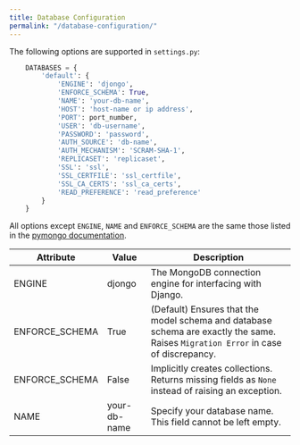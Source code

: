 ```yaml
---
title: Database Configuration
permalink: "/database-configuration/"
---
```


The following options are supported in `settings.py`:

```python
    DATABASES = {
        'default': {
            'ENGINE': 'djongo',
            'ENFORCE_SCHEMA': True,
            'NAME': 'your-db-name',
            'HOST': 'host-name or ip address',
            'PORT': port_number,
            'USER': 'db-username',
            'PASSWORD': 'password',
            'AUTH_SOURCE': 'db-name',
            'AUTH_MECHANISM': 'SCRAM-SHA-1',
            'REPLICASET': 'replicaset',
            'SSL': 'ssl',
            'SSL_CERTFILE': 'ssl_certfile',
            'SSL_CA_CERTS': 'ssl_ca_certs',
            'READ_PREFERENCE': 'read_preference'
        }
    }
```

All options except `ENGINE`, `NAME` and `ENFORCE_SCHEMA` are the same those listed in the [pymongo documentation](http://api.mongodb.com/python/current/api/pymongo/mongo_client.html#pymongo.mongo_client.MongoClient).

Attribute | Value | Description
---------|------|-------------
ENGINE | djongo | The MongoDB connection engine for interfacing with Django.
ENFORCE_SCHEMA | True | (Default) Ensures that the model schema and database schema are exactly the same. Raises `Migration Error` in case of discrepancy. 
ENFORCE_SCHEMA | False | Implicitly creates collections. Returns missing fields as `None` instead of raising an exception.
NAME | your-db-name | Specify your database name. This field cannot be left empty.
  


